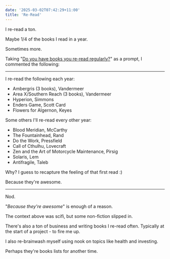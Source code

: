 ```yaml
---
date: '2025-03-02T07:42:29+11:00'
title: 'Re-Read'
---
```


I re-read a ton.

Maybe 1/4 of the books I read in a year.

Sometimes more.

Taking "[Do you have books you re-read regularly?](https://www.reddit.com/r/printSF/comments/1j129hp/do_you_have_books_you_reread_regularly/)" as a prompt, I commented the following:

---
I re-read the following each year:

* Ambergris (3 books), Vandermeer
* Area X/Southern Reach (3 books), Vandermeer
* Hyperion, Simmons
* Enders Game, Scott Card
* Flowers for Algernon, Keyes

Some others I'll re-read every other year:

* Blood Meridian, McCarthy
* The Fountainhead, Rand
* Do the Work, Pressfield
* Call of Cthulhu, Lovecraft
* Zen and the Art of Motorcycle Maintenance, Pirsig
* Solaris, Lem
* Antifragile, Taleb

Why? I guess to recapture the feeling of that first read :)

Because they're awesome.

---

Nod.

"_Because they're awesome_" is enough of a reason.

The context above was scifi, but some non-fiction slipped in.

There's also a ton of business and writing books I re-read often. Typically at the start of a project - to fire me up.

I also re-brainwash myself using nook on topics like health and investing.

Perhaps they're books lists for another time.
